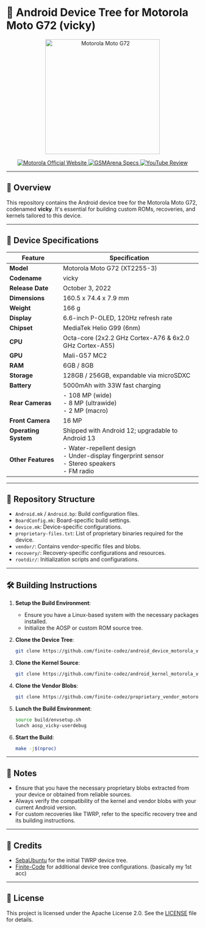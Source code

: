 # 📱 Android Device Tree for Motorola Moto G72 (vicky)

<p align="center">
  <img src="https://fdn2.gsmarena.com/vv/pics/motorola/motorola-moto-g72-1.jpg" alt="Motorola Moto G72" width="300"/>
</p>

<p align="center">
  <a href="https://www.motorola.in/smartphones-motorola-g72/p">
    <img src="https://img.shields.io/badge/Official%20Website-Motorola-blue.svg?style=for-the-badge&logo=motorola" alt="Motorola Official Website"/>
  </a>
  <a href="https://www.gsmarena.com/motorola_moto_g72-11910.php">
    <img src="https://img.shields.io/badge/GSMArena-Specs-orange.svg?style=for-the-badge&logo=android" alt="GSMArena Specs"/>
  </a>
  <a href="https://www.youtube.com/watch?v=BJsq7LjA-Io">
    <img src="https://img.shields.io/badge/YouTube-Review-red.svg?style=for-the-badge&logo=youtube" alt="YouTube Review"/>
  </a>
</p>

---

## 📖 Overview

This repository contains the Android device tree for the Motorola Moto G72, codenamed **vicky**. It's essential for building custom ROMs, recoveries, and kernels tailored to this device.

---

## 📱 Device Specifications

| Feature            | Specification                                                                 |
|--------------------|-------------------------------------------------------------------------------|
| **Model**          | Motorola Moto G72 (XT2255-3)                                                  |
| **Codename**       | vicky                                                                         |
| **Release Date**   | October 3, 2022                                                               |
| **Dimensions**     | 160.5 x 74.4 x 7.9 mm                                                         |
| **Weight**         | 166 g                                                                         |
| **Display**        | 6.6-inch P-OLED, 120Hz refresh rate                                           |
| **Chipset**        | MediaTek Helio G99 (6nm)                                                      |
| **CPU**            | Octa-core (2x2.2 GHz Cortex-A76 & 6x2.0 GHz Cortex-A55)                       |
| **GPU**            | Mali-G57 MC2                                                                  |
| **RAM**            | 6GB / 8GB                                                                     |
| **Storage**        | 128GB / 256GB, expandable via microSDXC                                       |
| **Battery**        | 5000mAh with 33W fast charging                                                |
| **Rear Cameras**   | - 108 MP (wide)  <br> - 8 MP (ultrawide)  <br> - 2 MP (macro)                 |
| **Front Camera**   | 16 MP                                                                         |
| **Operating System** | Shipped with Android 12; upgradable to Android 13                           |
| **Other Features** | - Water-repellent design  <br> - Under-display fingerprint sensor  <br> - Stereo speakers  <br> - FM radio |

---

## 📁 Repository Structure

- `Android.mk` / `Android.bp`: Build configuration files.
- `BoardConfig.mk`: Board-specific build settings.
- `device.mk`: Device-specific configurations.
- `proprietary-files.txt`: List of proprietary binaries required for the device.
- `vendor/`: Contains vendor-specific files and blobs.
- `recovery/`: Recovery-specific configurations and resources.
- `rootdir/`: Initialization scripts and configurations.

---

## 🛠️ Building Instructions

1. **Setup the Build Environment**:
   - Ensure you have a Linux-based system with the necessary packages installed.
   - Initialize the AOSP or custom ROM source tree.

2. **Clone the Device Tree**:
   ```bash
   git clone https://github.com/finite-codez/android_device_motorola_vicky.git device/motorola/vicky
   ```

3. **Clone the Kernel Source**:
   ```bash
   git clone https://github.com/finite-codez/android_kernel_motorola_vicky.git kernel/motorola/vicky
   ```

4. **Clone the Vendor Blobs**:
   ```bash
   git clone https://github.com/finite-codez/proprietary_vendor_motorola_vicky.git vendor/motorola/vicky
   ```

5. **Lunch the Build Environment**:
   ```bash
   source build/envsetup.sh
   lunch aosp_vicky-userdebug
   ```

6. **Start the Build**:
   ```bash
   make -j$(nproc)
   ```

---

## 📝 Notes

- Ensure that you have the necessary proprietary blobs extracted from your device or obtained from reliable sources.
- Always verify the compatibility of the kernel and vendor blobs with your current Android version.
- For custom recoveries like TWRP, refer to the specific recovery tree and its building instructions.

---

## 🙌 Credits

- [SebaUbuntu](https://github.com/twrpdtgen/android_device_motorola_vicky) for the initial TWRP device tree.
- [Finite-Code](https://github.com/Finite-Code/android_device_motorola_vicky) for additional device tree configurations. (basically my 1st acc)

---

## 📄 License

This project is licensed under the Apache License 2.0. See the [LICENSE](LICENSE) file for details.
